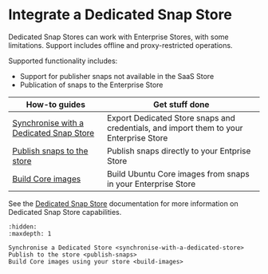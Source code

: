 # Integrate a Dedicated Snap Store

Dedicated Snap Stores can work with Enterprise Stores, with some limitations. Support includes
offline and proxy-restricted operations.

Supported functionality includes:

* Support for publisher snaps not available in the SaaS Store
* Publication of snaps to the Enterprise Store 

| **How-to guides**                                                               | Get stuff done                                                                             |
|---------------------------------------------------------------------------------|--------------------------------------------------------------------------------------------|
| [Synchronise with a Dedicated Snap Store](synchronise-with-a-dedicated-store.md)| Export Dedicated Store snaps and credentials, and import them to your Enterprise Store     |
| [Publish snaps to the store](publish-snaps.md)                                  | Publish snaps directly to your Entprise Store                                              |
| [Build Core images](build-images.md)                                            | Build Ubuntu Core images from snaps in your Enterprise Store                               |

See the [Dedicated Snap Store](https://documentation.ubuntu.com/dedicated-snap-store/)
documentation for more information on Dedicated Snap Store capabilities. 

```{toctree}
:hidden:
:maxdepth: 1

Synchronise a Dedicated Store <synchronise-with-a-dedicated-store>
Publish to the store <publish-snaps>
Build Core images using your store <build-images>

```